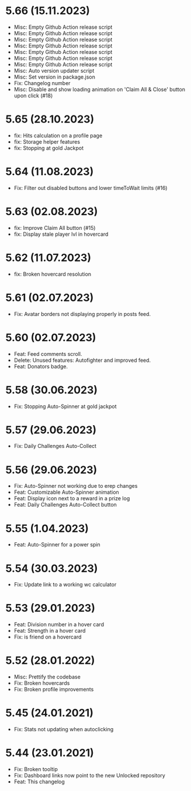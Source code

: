 # 5.66 (15.11.2023)
* Misc: Empty Github Action release script
* Misc: Empty Github Action release script
* Misc: Empty Github Action release script
* Misc: Empty Github Action release script
* Misc: Empty Github Action release script
* Misc: Empty Github Action release script
* Misc: Empty Github Action release script
* Misc: Auto version updater script
* Misc: Set version in package.json
* Fix: Changelog number
* Misc: Disable and show loading animation on 'Claim All & Close' button upon click (#18)

# 5.65 (28.10.2023)
* fix: Hits calculation on a profile page
* fix: Storage helper features
* fix: Stopping at gold Jackpot

# 5.64 (11.08.2023)
* Fix: Filter out disabled buttons and lower timeToWait limits (#16)

# 5.63 (02.08.2023)
* fix: Improve Claim All button (#15)
* fix: Display stale player lvl in hovercard

# 5.62 (11.07.2023)
* fix: Broken hovercard resolution

# 5.61 (02.07.2023)
* Fix: Avatar borders not displaying properly in posts feed.

# 5.60 (02.07.2023)
* Feat: Feed comments scroll.
* Delete: Unused features: Autofighter and improved feed.
* Feat: Donators badge.

# 5.58 (30.06.2023)
* Fix: Stopping Auto-Spinner at gold jackpot

# 5.57 (29.06.2023)
* Fix: Daily Challenges Auto-Collect

# 5.56 (29.06.2023)
* Fix: Auto-Spinner not working due to erep changes
* Feat: Customizable Auto-Spinner animation
* Feat: Display icon next to a reward in a prize log
* Feat: Daily Challenges Auto-Collect button

# 5.55 (1.04.2023)
* Feat: Auto-Spinner for a power spin

# 5.54 (30.03.2023)
* Fix: Update link to a working wc calculator

# 5.53 (29.01.2023)

* Feat: Division number in a hover card
* Feat: Strength in a hover card
* Fix: is friend on a hovercard

# 5.52 (28.01.2022)

* Misc: Prettify the codebase
* Fix: Broken hovercards
* Fix: Broken profile improvements

# 5.45 (24.01.2021)

* Fix: Stats not updating when autoclicking

# 5.44 (23.01.2021)

* Fix: Broken tooltip
* Fix: Dashboard links now point to the new Unlocked repository
* Feat: This changelog
